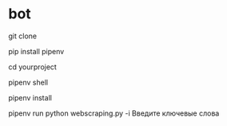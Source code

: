 # bot

git clone

pip install pipenv

cd yourproject

pipenv shell

pipenv install

pipenv run python webscraping.py -i Введите ключевые слова
